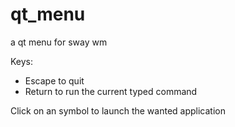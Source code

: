# qt_menu
a qt menu for sway wm

Keys: 
* Escape to quit
* Return to run the current typed command

Click on an symbol to launch the wanted application


